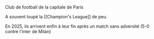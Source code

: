 Club de football de la capitale de Paris

A souvent loupé la [[Champion's League]] de peu.

En 2025, ils arrivent enfin à leur fin après un match sans adversité (5-0 contre l'inter de Milan)